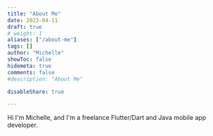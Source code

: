 ```yaml
---
title: "About Me"
date: 2023-04-11
draft: true
# weight: 1
aliases: ["/about-me"]
tags: []
author: "Michelle"
showToc: false
hidemeta: true
comments: false
#description: "About Me"

disableShare: true

---
```


Hi I'm Michelle, and I'm a freelance Flutter/Dart and Java mobile app developer.
